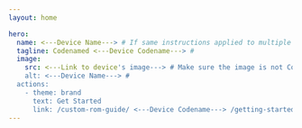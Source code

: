 ```yaml
---
layout: home

hero:
  name: <---Device Name---> # If same instructions applied to multiple devices, their names can be seperated by '/' (slashes).
  tagline: Codenamed <---Device Codename---> #
  image:
    src: <---Link to device's image---> # Make sure the image is not Copyrighted.
    alt: <---Device Name---> #
  actions:
    - theme: brand
      text: Get Started
      link: /custom-rom-guide/ <---Device Codename---> /getting-started # Don't forget to change the link.
---
```



<!-- This is an example comment. Instructions for using the template will be written in this way. -->
<!-- Use Inline when the comment starts and ends with this character: '`' (backtick) -->


<!-- Don't forget to rename device specific folder to DEVICE-CODENAME, modify config.js. -->
<!-- There is no need to modify anything inside the common folder, theme folder, dist folder, components folder. However if you want you can modify the disclaimer page. -->

<!-- .gitattributes, LICENSE and few other files/folders were generated for repository creation on GitHub. -->
<!-- package-lock.json and package.json are required for building website. No need to modify them. -->